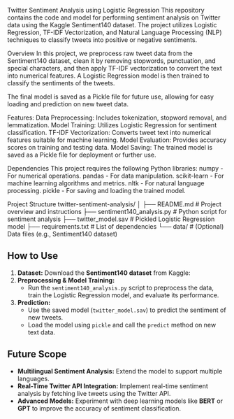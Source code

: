 Twitter Sentiment Analysis using Logistic Regression
This repository contains the code and model for performing sentiment analysis on Twitter data using the Kaggle Sentiment140 dataset. The project utilizes Logistic Regression, TF-IDF Vectorization, and Natural Language Processing (NLP) techniques to classify tweets into positive or negative sentiments.

Overview
In this project, we preprocess raw tweet data from the Sentiment140 dataset, clean it by removing stopwords, punctuation, and special characters, and then apply TF-IDF vectorization to convert the text into numerical features. A Logistic Regression model is then trained to classify the sentiments of the tweets.

The final model is saved as a Pickle file for future use, allowing for easy loading and prediction on new tweet data.

Features:
Data Preprocessing: Includes tokenization, stopword removal, and lemmatization.
Model Training: Utilizes Logistic Regression for sentiment classification.
TF-IDF Vectorization: Converts tweet text into numerical features suitable for machine learning.
Model Evaluation: Provides accuracy scores on training and testing data.
Model Saving: The trained model is saved as a Pickle file for deployment or further use.

Dependencies
This project requires the following Python libraries:
numpy - For numerical operations.
pandas - For data manipulation.
scikit-learn - For machine learning algorithms and metrics.
nltk - For natural language processing.
pickle - For saving and loading the trained model.

Project Structure
twitter-sentiment-analysis/
│
├── README.md                  # Project overview and instructions
├── sentiment140_analysis.py    # Python script for sentiment analysis
├── twitter_model.sav           # Pickled Logistic Regression model
├── requirements.txt            # List of dependencies
└── data/                       # (Optional) Data files (e.g., Sentiment140 dataset)

## **How to Use**
1. **Dataset:** Download the **Sentiment140 dataset** from Kaggle:
2. **Preprocessing & Model Training:**
   - Run the `sentiment140_analysis.py` script to preprocess the data, train the Logistic Regression model, and evaluate its performance.
3. **Prediction:**
   - Use the saved model (`twitter_model.sav`) to predict the sentiment of new tweets.
   - Load the model using `pickle` and call the `predict` method on new text data.
## **Future Scope**
- **Multilingual Sentiment Analysis:** Extend the model to support multiple languages.
- **Real-Time Twitter API Integration:** Implement real-time sentiment analysis by fetching live tweets using the Twitter API.
- **Advanced Models:** Experiment with deep learning models like **BERT** or **GPT** to improve the accuracy of sentiment classification.
